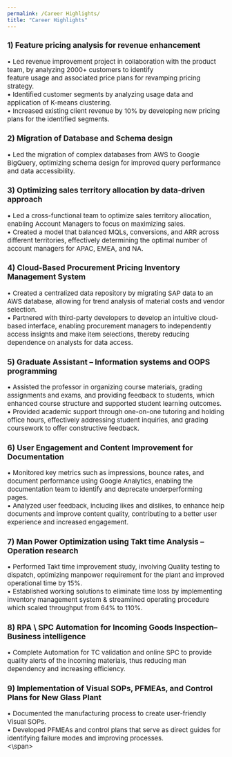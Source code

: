 ```yaml
---
permalink: /Career Highlights/
title: "Career Highlights"
---
```


<span style="font-size:15px">
<H3>1) Feature pricing analysis for revenue enhancement</H3>  
•  Led revenue improvement project in collaboration with the product team, by analyzing 2000+ customers to identify<br>
feature usage and associated price plans for revamping pricing strategy.<br>
• Identified customer segments by analyzing usage data and application of K-means clustering.<br>
•  Increased existing client revenue by 10% by developing new pricing plans for the identified segments.<br>

<H3>2) Migration of Database and Schema design</H3>  
• Led the migration of complex databases from AWS to Google BigQuery, optimizing schema design for improved query performance and data accessibility.<br>

<H3>3) Optimizing sales territory allocation by data-driven approach</H3>  
• Led a cross-functional team to optimize sales territory allocation, enabling Account Managers to focus on maximizing 
sales.<br>
• Created a model that balanced MQLs, conversions, and ARR across different territories, effectively determining the 
optimal number of account managers for APAC, EMEA, and NA.<br>
 
<H3>4) Cloud-Based Procurement Pricing Inventory Management System</H3>  
• Created a centralized data repository by migrating SAP data to an AWS database, allowing for trend analysis of 
material costs and vendor selection.<br>
• Partnered with third-party developers to develop an intuitive cloud-based interface, enabling procurement managers 
to independently access insights and make item selections, thereby reducing dependence on analysts for data 
access.<br>
 
<H3>5) Graduate Assistant – Information systems and OOPS programming</H3>  
• Assisted the professor in organizing course materials, grading assignments and exams, and providing feedback to 
students, which enhanced course structure and supported student learning outcomes.<br>
• Provided academic support through one-on-one tutoring and holding office hours, effectively addressing student 
inquiries, and grading coursework to offer constructive feedback.<br>
 
<H3>6) User Engagement and Content Improvement for Documentation</H3>  
• Monitored key metrics such as impressions, bounce rates, and document performance using Google Analytics, 
enabling the documentation team to identify and deprecate underperforming pages.<br>
• Analyzed user feedback, including likes and dislikes, to enhance help documents and improve content quality, 
contributing to a better user experience and increased engagement.<br>

<H3>7) Man Power Optimization using Takt time Analysis – Operation research</H3>  
• Performed Takt time improvement study, involving Quality testing to dispatch, optimizing manpower requirement for 
the plant and improved operational time by 15%.<br>
• Established working solutions to eliminate time loss by implementing inventory management system & streamlined 
operating procedure which scaled throughput from 64% to 110%.<br>

<H3>8) RPA \ SPC Automation for Incoming Goods Inspection– Business intelligence</H3>  
• Complete Automation for TC validation and online SPC to provide quality alerts of the incoming materials, thus 
reducing man dependency and increasing efficiency.<br>

<H3>9) Implementation of Visual SOPs, PFMEAs, and Control Plans for New Glass Plant</H3>  
• Documented the manufacturing process to create user-friendly Visual SOPs.<br>
• Developed PFMEAs and control plans that serve as direct guides for identifying failure modes and improving 
processes.<br>
<\span>
